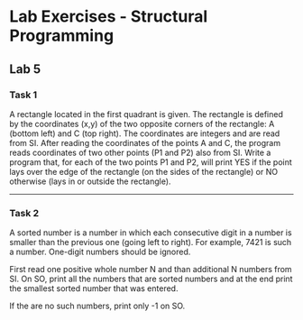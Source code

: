 # Lab Exercises - Structural Programming
## Lab 5
### Task 1
A rectangle located in the first quadrant is given. The rectangle is defined by the coordinates (x,y) of the two opposite corners of the rectangle: A (bottom left) and C (top right). The coordinates are integers and are read from SI. After reading the coordinates of the points A and C, the program reads coordinates of two other points (P1 and P2) also from SI. Write a program that, for each of the two points P1 and P2, will print YES if the point lays over the edge of the rectangle (on the sides of the rectangle) or NO otherwise (lays in or outside the rectangle).

---

### Task 2

A sorted number is a number in which each consecutive digit in a number is smaller than the previous one (going left to right). For example, 7421 is such a number. One-digit numbers should be ignored.

First read one positive whole number N and than additional N numbers from SI. On SO, print all the numbers that are sorted numbers and at the end print the smallest sorted number that was entered.

If the are no such numbers, print only -1 on SO.
